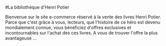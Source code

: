 #La bibliothèque d'Henri Potier

Bienvenue sur le site e-commerce réservé à la vente des livres Henri Potier.
Parce que c'est grâce à vous, lecteurs, que l'histoire de ce héro est devenu mondialement connue, vous bénéficiez d'offres exclusives et incontournables sur l'achat des ces livres.
A vous de trouver l'offre la plus avantageuse ...